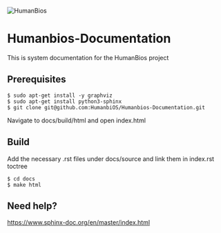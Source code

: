 ![HumanBios](https://scontent.fjnb10-1.fna.fbcdn.net/v/t1.0-9/90850375_106333177684413_7143218645533982720_n.png?_nc_cat=105&_nc_sid=dd9801&_nc_eui2=AeHw9n-wQzRWM1tl4RHa-z7TWt8ItV6YmV9a3wi1XpiZX1nZnStF_Kv-paCt0Uygk0w&_nc_ohc=1I73K76FVpgAX_pNyB6&_nc_ht=scontent.fjnb10-1.fna&oh=d74c40338d48079aa970e3f88aa6aee7&oe=5EEB48D8)

# Humanbios-Documentation
This is system documentation for the HumanBios project

## Prerequisites
```
$ sudo apt-get install -y graphviz
$ sudo apt-get install python3-sphinx
$ git clone git@github.com:HumanbiOS/Humanbios-Documentation.git
```
Navigate to docs/build/html and open index.html

## Build
Add the necessary .rst files under docs/source and link them in index.rst toctree
```
$ cd docs
$ make html
```

## Need help?
https://www.sphinx-doc.org/en/master/index.html

